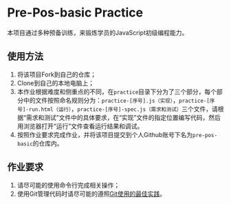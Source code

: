 # Pre-Pos-basic Practice

本项目通过多种预备训练，来锻炼学员的JavaScript初级编程能力。

## 使用方法

1. 将该项目Fork到自己的仓库；
2. Clone到自己的本地电脑上；
3. 本作业根据难度和侧重点的不同，在``practice``目录下分为了三个部分，每个部分中的文件按照命名规则分为：``practice-[序号].js（实现）``，``practice-[序号]-run.html（运行）``，``practice-[序号]-spec.js（需求和测试）``三个文件，请根据“需求和测试”文件中的具体要求，在“实现”文件的指定位置编写代码，然后用浏览器打开“运行”文件查看运行结果和调试。
4. 按照作业要求完成作业，并将该项目提交到个人Github账号下名为``pre-pos-basic``的仓库内。

## 作业要求

1. 请尽可能的使用命令行完成相关操作；
2. 使用Git管理代码时请尽可能的遵照[Git使用的最佳实践](https://github.com/iamcoach/git)。
